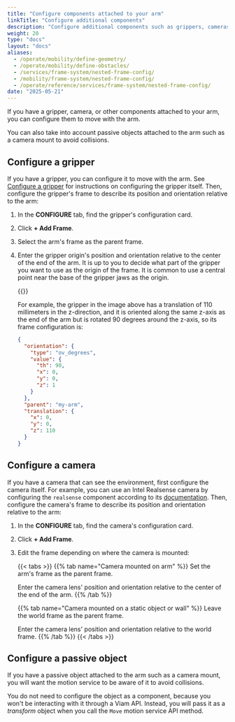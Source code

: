 ```yaml
---
title: "Configure components attached to your arm"
linkTitle: "Configure additional components"
description: "Configure additional components such as grippers, cameras, and other sensors attached to your arm."
weight: 20
type: "docs"
layout: "docs"
aliases:
  - /operate/mobility/define-geometry/
  - /operate/mobility/define-obstacles/
  - /services/frame-system/nested-frame-config/
  - /mobility/frame-system/nested-frame-config/
  - /operate/reference/services/frame-system/nested-frame-config/
date: "2025-05-21"
---
```


If you have a gripper, camera, or other components attached to your arm, you can configure them to move with the arm.

You can also take into account passive objects attached to the arm such as a camera mount to avoid collisions.

## Configure a gripper

If you have a gripper, you can configure it to move with the arm.
See [Configure a gripper](/operate/reference/components/gripper/) for instructions on configuring the gripper itself.
Then, configure the gripper's frame to describe its position and orientation relative to the arm:

1. In the **CONFIGURE** tab, find the gripper's configuration card.

1. Click **+ Add Frame**.

1. Select the arm's frame as the parent frame.

1. Enter the gripper origin's position and orientation relative to the center of the end of the arm.
   It is up to you to decide what part of the gripper you want to use as the origin of the frame.
   It is common to use a central point near the base of the gripper jaws as the origin.

   {{<imgproc src="/tutorials/constrain-motion/gripper-diagram.png" resize="x1100" declaredimensions=true alt="A gripper mounted on an arm. The Z axis of the gripper points from the base of the gripper to the end of its jaws. The X axis points up through the gripper. The Y axis points in the direction along which the jaws open and close (following the right-hand rule). The diagram also shows the global coordinate system with Z pointing up, X down the length of the horizontal gripper, and Y pointing horizontally in the opposite direction of the gripper's Y." style="max-width:500px" class="imgzoom" >}}

   For example, the gripper in the image above has a translation of 110 millimeters in the z-direction, and it is oriented along the same z-axis as the end of the arm but is rotated 90 degrees around the z-axis, so its frame configuration is:

   ```json {class="line-numbers linkable-line-numbers"}
   {
     "orientation": {
       "type": "ov_degrees",
       "value": {
         "th": 90,
         "x": 0,
         "y": 0,
         "z": 1
       }
     },
     "parent": "my-arm",
     "translation": {
       "x": 0,
       "y": 0,
       "z": 110
     }
   }
   ```

## Configure a camera

If you have a camera that can see the environment, first configure the camera itself.
For example, you can use an Intel Realsense camera by configuring the `realsense` component according to its [documentation](https://app.viam.com/module/viam/realsense).
Then, configure the camera's frame to describe its position and orientation relative to the arm:

1. In the **CONFIGURE** tab, find the camera's configuration card.

1. Click **+ Add Frame**.

1. Edit the frame depending on where the camera is mounted:

   {{< tabs >}}
   {{% tab name="Camera mounted on arm" %}}
   Set the arm's frame as the parent frame.

   Enter the camera lens' position and orientation relative to the center of the end of the arm.
   {{% /tab %}}

   {{% tab name="Camera mounted on a static object or wall" %}}
   Leave the world frame as the parent frame.

   Enter the camera lens' position and orientation relative to the world frame.
   {{% /tab %}}
   {{< /tabs >}}

## Configure a passive object

If you have a passive object attached to the arm such as a camera mount, you will want the motion service to be aware of it to avoid collisions.

You do not need to configure the object as a component, because you won't be interacting with it through a Viam API.
Instead, you will pass it as a _transform_ object when you call the `Move` motion service API method.
